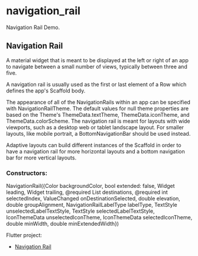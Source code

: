 # navigation_rail

Navigation Rail Demo.

## Navigation Rail

A material widget that is meant to be displayed at the left or right of an app to navigate between a small number of views, typically between three and five.

A navigation rail is usually used as the first or last element of a Row which defines the app's Scaffold body.

The appearance of all of the NavigationRails within an app can be specified with NavigationRailTheme. The default values for null theme properties are based on the Theme's ThemeData.textTheme, ThemeData.iconTheme, and ThemeData.colorScheme. The navigation rail is meant for layouts with wide viewports, such as a desktop web or tablet landscape layout. For smaller layouts, like mobile portrait, a BottomNavigationBar should be used instead.

Adaptive layouts can build different instances of the Scaffold in order to have a navigation rail for more horizontal layouts and a bottom navigation bar for more vertical layouts.

### Constructors:

NavigationRail({Color backgroundColor, bool extended: false, Widget leading, Widget trailing, @required List<NavigationRailDestination> destinations, @required int selectedIndex, ValueChanged<int> onDestinationSelected, double elevation, double groupAlignment, NavigationRailLabelType labelType, TextStyle unselectedLabelTextStyle, TextStyle selectedLabelTextStyle, IconThemeData unselectedIconTheme, IconThemeData selectedIconTheme, double minWidth, double minExtendedWidth})
  
Flutter project:

- [Navigation Rail](https://api.flutter.dev/flutter/material/NavigationRail-class.html)
